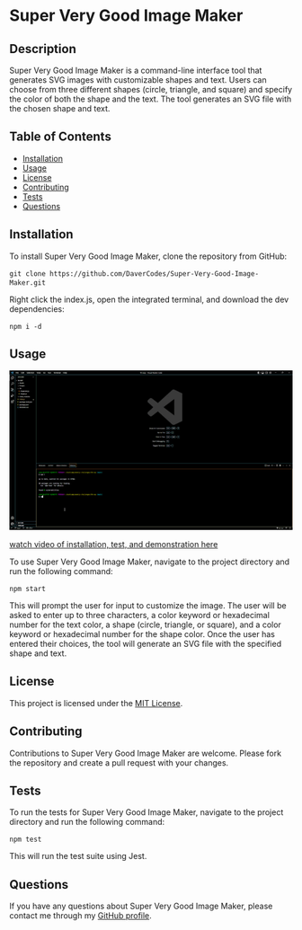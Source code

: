 # Super Very Good Image Maker

## Description
Super Very Good Image Maker is a command-line interface tool that generates SVG images with customizable shapes and text. Users can choose from three different shapes (circle, triangle, and square) and specify the color of both the shape and the text. The tool generates an SVG file with the chosen shape and text.

## Table of Contents
- [Installation](#installation)
- [Usage](#usage)
- [License](#license)
- [Contributing](#contributing)
- [Tests](#tests)
- [Questions](#questions)

## Installation
To install Super Very Good Image Maker, clone the repository from GitHub:
```
git clone https://github.com/DaverCodes/Super-Very-Good-Image-Maker.git
```
Right click the index.js, open the integrated terminal, and download the dev dependencies:

```
npm i -d
```

## Usage
  <a href="./assets/Untitled_%20May%208%2C%202023%201_22%20AM.gif"><img src="./assets/Untitled_%20May%208%2C%202023%201_22%20AM.gif"></a>

[watch video of installation, test, and demonstration here](https://drive.google.com/file/d/1PI5swRYFjqNKTD2jA5uh2PJqyogykJGK/view?usp=sharing)

To use Super Very Good Image Maker, navigate to the project directory and run the following command:
```
npm start
```
This will prompt the user for input to customize the image. The user will be asked to enter up to three characters, a color keyword or hexadecimal number for the text color, a shape (circle, triangle, or square), and a color keyword or hexadecimal number for the shape color. Once the user has entered their choices, the tool will generate an SVG file with the specified shape and text.

## License
This project is licensed under the [MIT License](https://opensource.org/licenses/MIT).

## Contributing
Contributions to Super Very Good Image Maker are welcome. Please fork the repository and create a pull request with your changes.

## Tests
To run the tests for Super Very Good Image Maker, navigate to the project directory and run the following command:
```
npm test
```
This will run the test suite using Jest.

## Questions
If you have any questions about Super Very Good Image Maker, please contact me through my [GitHub profile](https://github.com/DaverCodes).